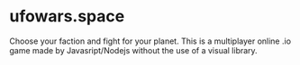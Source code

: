 # ufowars.space
Choose your faction and fight for your planet. This is a multiplayer online .io game made by Javasript/Nodejs without the use of a visual library.
